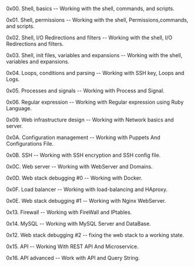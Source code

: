 0x00. Shell, basics -- Working with the shell, commands, and scripts.

0x01. Shell, permissions -- Working with the shell, Permissions,commands, and scripts.

0x02. Shell, I/O Redirections and filters -- Working with the shell, I/O Redirections and filters.

0x03. Shell, init files, variables and expansions -- Working with the shell, variables and expansions.

0x04. Loops, conditions and parsing -- Working with SSH key, Loops and Logs.

0x05. Processes and signals -- Working with Process and Signal.

0x06. Regular expression -- Working with Regular expression using Ruby Language.

0x09. Web infrastructure design -- Working with Network basics and server.

0x0A. Configuration management -- Working with Puppets And Configurations File.

0x0B. SSH -- Working with SSH encryption and SSH config file.

0x0C. Web server -- Working with WebServer and Domains.

0x0D. Web stack debugging #0 -- Working with Docker.

0x0F. Load balancer -- Working with load-balancing and HAproxy.

0x0E. Web stack debugging #1 -- Working with Nginx WebServer.

0x13. Firewall -- Working with FireWall and IPtables.

0x14. MySQL -- Working with MySQL Server and DataBase.

0x12. Web stack debugging #2 --  fixing the web stack to a working state.

0x15. API -- Working With REST API And Microservice.

0x16. API advanced -- Work with API and Query String. 
